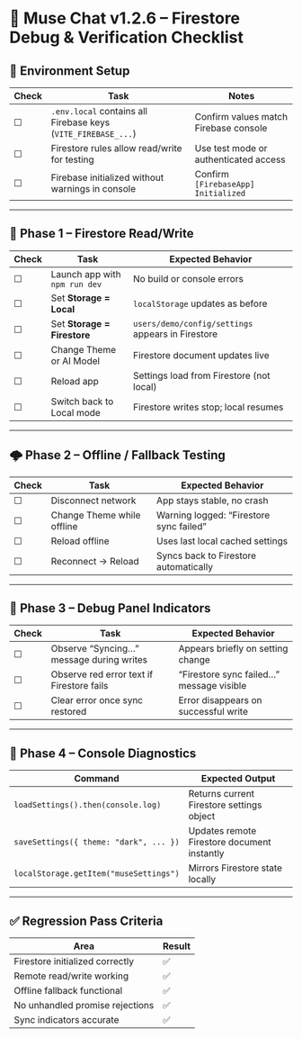 # 🧪 Muse Chat v1.2.6 – Firestore Debug & Verification Checklist

## 🔧 Environment Setup
| Check | Task | Notes |
|--------|------|-------|
| ☐ | `.env.local` contains all Firebase keys (`VITE_FIREBASE_...`) | Confirm values match Firebase console |
| ☐ | Firestore rules allow read/write for testing | Use test mode or authenticated access |
| ☐ | Firebase initialized without warnings in console | Confirm `[FirebaseApp] Initialized` |

---

## 🧩 Phase 1 – Firestore Read/Write
| Check | Task | Expected Behavior |
|--------|------|------------------|
| ☐ | Launch app with `npm run dev` | No build or console errors |
| ☐ | Set **Storage = Local** | `localStorage` updates as before |
| ☐ | Set **Storage = Firestore** | `users/demo/config/settings` appears in Firestore |
| ☐ | Change Theme or AI Model | Firestore document updates live |
| ☐ | Reload app | Settings load from Firestore (not local) |
| ☐ | Switch back to Local mode | Firestore writes stop; local resumes |

---

## 🌩️ Phase 2 – Offline / Fallback Testing
| Check | Task | Expected Behavior |
|--------|------|------------------|
| ☐ | Disconnect network | App stays stable, no crash |
| ☐ | Change Theme while offline | Warning logged: “Firestore sync failed” |
| ☐ | Reload offline | Uses last local cached settings |
| ☐ | Reconnect → Reload | Syncs back to Firestore automatically |

---

## 🧠 Phase 3 – Debug Panel Indicators
| Check | Task | Expected Behavior |
|--------|------|------------------|
| ☐ | Observe “Syncing…” message during writes | Appears briefly on setting change |
| ☐ | Observe red error text if Firestore fails | “Firestore sync failed…” message visible |
| ☐ | Clear error once sync restored | Error disappears on successful write |

---

## 🧾 Phase 4 – Console Diagnostics
| Command | Expected Output |
|----------|----------------|
| `loadSettings().then(console.log)` | Returns current Firestore settings object |
| `saveSettings({ theme: "dark", ... })` | Updates remote Firestore document instantly |
| `localStorage.getItem("museSettings")` | Mirrors Firestore state locally |

---

## ✅ Regression Pass Criteria
| Area | Result |
|-------|--------|
| Firestore initialized correctly | ✅ |
| Remote read/write working | ✅ |
| Offline fallback functional | ✅ |
| No unhandled promise rejections | ✅ |
| Sync indicators accurate | ✅ |
